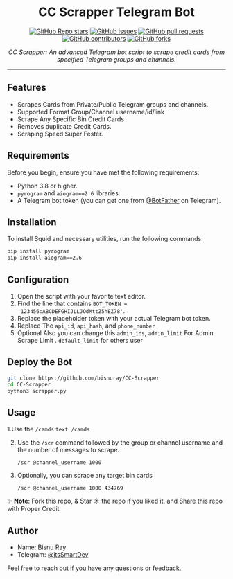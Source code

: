 <h1 align="center">CC Scrapper Telegram Bot</h1>

<p align="center">
  <a href="https://github.com/bisnuray/CC-Scrapper/stargazers"><img src="https://img.shields.io/github/stars/bisnuray/CC-Scrapper?color=blue&style=flat" alt="GitHub Repo stars"></a>
  <a href="https://github.com/bisnuray/CC-Scrapper/issues"><img src="https://img.shields.io/github/issues/bisnuray/CC-Scrapper" alt="GitHub issues"></a>
  <a href="https://github.com/bisnuray/CC-Scrapper/pulls"><img src="https://img.shields.io/github/issues-pr/bisnuray/CC-Scrapper" alt="GitHub pull requests"></a>
  <a href="https://github.com/bisnuray/CC-Scrapper/graphs/contributors"><img src="https://img.shields.io/github/contributors/bisnuray/CC-Scrapper?style=flat" alt="GitHub contributors"></a>
  <a href="https://github.com/bisnuray/CC-Scrapper/network/members"><img src="https://img.shields.io/github/forks/bisnuray/CC-Scrapper?style=flat" alt="GitHub forks"></a>
</p>

<p align="center">
  <em>CC Scrapper: An advanced Telegram bot script to scrape credit cards from specified Telegram groups and channels.</em>
</p>
<hr>

## Features

- Scrapes Cards from Private/Public Telegram groups and channels.
- Supported Format Group/Channel username/id/link
- Scrape Any Specific Bin Credit Cards
- Removes duplicate Credit Cards.
- Scraping Speed Super Fester.

## Requirements

Before you begin, ensure you have met the following requirements:

- Python 3.8 or higher.
- `pyrogram` and `aiogram==2.6` libraries.
- A Telegram bot token (you can get one from [@BotFather](https://t.me/BotFather) on Telegram).

## Installation

To install Squid and necessary utilities, run the following commands:

```bash
pip install pyrogram
pip install aiogram==2.6
```

## Configuration

1. Open the script with your favorite text editor.
2. Find the line that contains `BOT_TOKEN = '123456:ABCDEFGHIJLLJOdMttZ5hEZ78'`.
3. Replace the placeholder token with your actual Telegram bot token.
3. Replace The `api_id`, `api_hash`, and `phone_number`
4. Optional Also you can change this `admin_ids`, `admin_limit` For Admin Scrape Limit . `default_limit` for others user

## Deploy the Bot

```sh
git clone https://github.com/bisnuray/CC-Scrapper
cd CC-Scrapper
python3 scrapper.py
```

## Usage
1.Use the `/camds` 
    ```text
    /camds 
    ```
    


2. Use the `/scr` command followed by the group or channel username and the number of messages to scrape.
    
 
    ```text
    /scr @channel_username 1000
    ```

3. Optionally, you can scrape any target bin cards

    ```text
    /scr @channel_username 1000 434769
    ```
    

✨ **Note**: Fork this repo, & Star ☀️ the repo if you liked it. and Share this repo with Proper Credit

## Author

- Name: Bisnu Ray
- Telegram: [@itsSmartDev](https://t.me/itsSmartDev)

Feel free to reach out if you have any questions or feedback.
